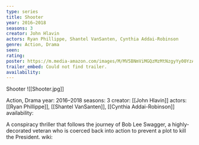 ```yaml
---
type: series
title: Shooter
year: 2016–2018
seasons: 3
creator: John Hlavin
actors: Ryan Phillippe, Shantel VanSanten, Cynthia Addai-Robinson
genre: Action, Drama
seen:
rating: 
poster: https://m.media-amazon.com/images/M/MV5BNmViMGQzMzMtNzgyYy00YzA4LWIzYzAtYmU5OTA4YWJjZWNjXkEyXkFqcGdeQXVyNjgyMjQ2NjM@._V1_SX300.jpg
trailer_embed: Could not find trailer.
availability:
---
```

Shooter
![[Shooter.jpg]]

Action, Drama
year: 2016–2018
seasons: 3
creator: [[John Hlavin]]
actors: [[Ryan Phillippe]], [[Shantel VanSanten]], [[Cynthia Addai-Robinson]]
availability:

A conspiracy thriller that follows the journey of Bob Lee Swagger, a highly-decorated veteran who is coerced back into action to prevent a plot to kill the President.
wiki: 


